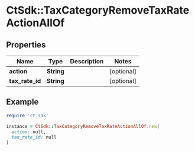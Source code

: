 # CtSdk::TaxCategoryRemoveTaxRateActionAllOf

## Properties

| Name | Type | Description | Notes |
| ---- | ---- | ----------- | ----- |
| **action** | **String** |  | [optional] |
| **tax_rate_id** | **String** |  | [optional] |

## Example

```ruby
require 'ct_sdk'

instance = CtSdk::TaxCategoryRemoveTaxRateActionAllOf.new(
  action: null,
  tax_rate_id: null
)
```

